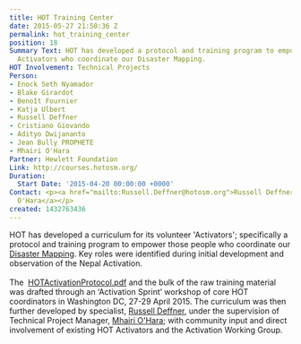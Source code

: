```yaml
---
title: HOT Training Center
date: 2015-05-27 21:50:36 Z
permalink: hot_training_center
position: 18
Summary Text: HOT has developed a protocol and training program to empower those volunteer
  Activators who coordinate our Disaster Mapping.
HOT Involvement: Technical Projects
Person:
- Enock Seth Nyamador
- Blake Girardot
- Benoît Fournier
- Katja Ulbert
- Russell Deffner
- Cristiano Giovando
- Adityo Dwijananto
- Jean Bully PROPHETE
- Mhairi O'Hara
Partner: Hewlett Foundation
Link: http://courses.hotosm.org/
Duration:
  Start Date: '2015-04-20 00:00:00 +0000'
Contact: <p><a href="mailto:Russell.Deffner@hotosm.org">Russell Deffner</a><a href="http://hotosm.org/users/mhairi_ohara"><br>Mhairi
  O'Hara</a></p>
created: 1432763436
---
```


<p><span class="autogrow-textarea">HOT has developed a curriculum for its volunteer 'Activators'; specifically a protocol and training program to empower those people who coordinate our <a href="http://hotosm.org/projects/disaster-mapping">Disaster Mapping</a>. Key roles were identified during initial development and observation of the Nepal Activation. <br><br>The <span class="file"><img class="file-icon" title="application/pdf" src="/modules/file/icons/application-pdf.png" alt=""> <a href="/sites/default/files/HOTActivationProtocol_0.pdf">HOTActivationProtocol.pdf</a></span> and the bulk of the raw training material was drafted through an ‘Activation Sprint’ workshop of core HOT coordinators in Washington DC, 27-29 April 2015. The curriculum was then further developed by specialist, <a href="http://hotosm.org/users/russell_deffner">Russell Deffner</a>, under the supervision of Technical Project Manager, <a href="http://hotosm.org/users/mhairi_ohara">Mhairi O'Hara</a>; with community input and direct involvement of existing HOT Activators and the Activation Working Group.<br></span></p>
